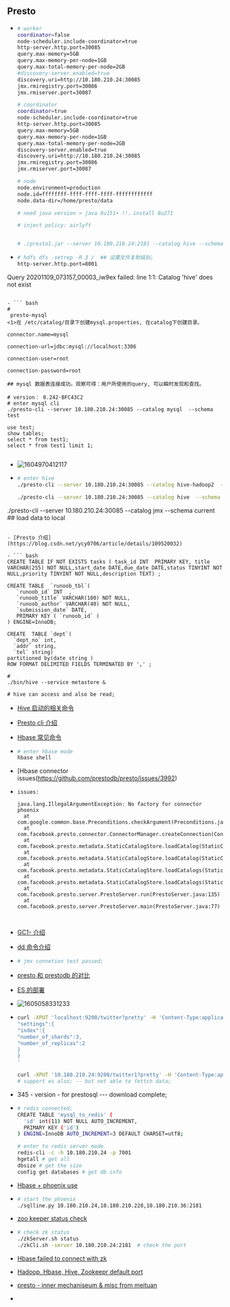 ## Presto

- ```bash
  # worker
  coordinator=false
  node-scheduler.include-coordinator=true
  http-server.http.port=30085
  query.max-memory=5GB
  query.max-memory-per-node=1GB
  query.max-total-memory-per-node=2GB
  #discovery-server.enabled=true
  discovery.uri=http://10.180.210.24:30085
  jmx.rmiregistry.port=30086
  jmx.rmiserver.port=30087
  
  # coordinator
  coordinator=true
  node-scheduler.include-coordinator=true
  http-server.http.port=30085
  query.max-memory=5GB
  query.max-memory-per-node=1GB
  query.max-total-memory-per-node=2GB
  discovery-server.enabled=true
  discovery.uri=http://10.180.210.24:30085
  jmx.rmiregistry.port=30086
  jmx.rmiserver.port=30087
  
  # node
  node.environment=production
  node.id=ffffffff-ffff-ffff-ffff-ffffffffffff
  node.data-dir=/home/presto/data
  
  # need java version > java 8u151+ !!，install 8u271
  
  # inject policy: airlyft
  
  
  # ./presto1.jar --server 10.180.210.24:2181 --catalog hive --schema default
  ```

- ``` bash
  # hdfs dfs -setrep -R 3 /  ## 设置文件复制级别。
  http-server.http.port=8001
Query 20201109_073157_00003_iw9ex failed: line 1:1: Catalog 'hive' does not exist
  
  ```
  
- ``` bash
  #
   presto-mysql
  <1>在 /etc/catalog/目录下创建mysql.properties, 在catalog下创建目录。
  
  connector.name=mysql
  
  connection-url=jdbc:mysql://localhost:3306
  
  connection-user=root
  
  connection-password=root
  
  ## mysql 数据表连接成功。观察可得：用户所使用的query, 可以瞬时发现和查找。
  
  # version： 0.242-BFC43C2
  # enter mysql cli
  ./presto-cli --server 10.180.210.24:30085 --catalog mysql  --schema test
  
  use test;
  show tables;
  select * from test1;
  select * from test1 limit 1;
  
  
  ```

- ![1604970412117](C:\Users\jinzhao01\AppData\Roaming\Typora\typora-user-images\1604970412117.png)

- ``` bash
  # enter hive
  ./presto-cli --server 10.180.210.24:30085 --catalog hive-hadoop2  --schema default
  
  ./presto-cli --server 10.180.210.24:30085 --catalog hive  --schema default
  
./presto-cli --server 10.180.210.24:30085 --catalog jmx --schema current ## load  data to local
  
  ```
  
- [Presto 介绍](https://blog.csdn.net/ycy0706/article/details/109520032)

- ``` bash
  CREATE TABLE IF NOT EXISTS tasks ( task_id INT  PRIMARY KEY, title VARCHAR(255) NOT NULL,start_date DATE,due_date DATE,status TINYINT NOT NULL,priority TINYINT NOT NULL,description TEXT) ;
  
  CREATE TABLE  `runoob_tbl`(
     `runoob_id` INT  ,
     `runoob_title` VARCHAR(100) NOT NULL,
     `runoob_author` VARCHAR(40) NOT NULL,
     `submission_date` DATE,
     PRIMARY KEY ( `runoob_id` )
  ) ENGINE=InnoDB;
  
  CREATE  TABLE `dept`(  
    `dept_no` int,   
    `addr` string,   
    `tel` string)
  partitioned by(date string ) 
  ROW FORMAT DELIMITED FIELDS TERMINATED BY ',' ; 
  
  #
  ./bin/hive --service metastore &
  
  # hive can access and also be read;
  
  ```

- [Hive 启动的相关命令](https://blog.csdn.net/u011120550/article/details/80599270)

- [Presto cli 介绍](https://github.com/yxydde/Presto-CLI)

- [Hbase 常见命令](https://www.cnblogs.com/nexiyi/p/hbase_shell.html)

- ``` bash
  # enter hbase mode
  hbase shell
  ```

- [Hbase connector issues(https://github.com/prestodb/presto/issues/3992)

- ```
  issues:
  
  java.lang.IllegalArgumentException: No factory for connector phoenix
  	at com.google.common.base.Preconditions.checkArgument(Preconditions.java:216)
  	at com.facebook.presto.connector.ConnectorManager.createConnection(ConnectorManager.java:208)
  	at com.facebook.presto.metadata.StaticCatalogStore.loadCatalog(StaticCatalogStore.java:123)
  	at com.facebook.presto.metadata.StaticCatalogStore.loadCatalog(StaticCatalogStore.java:98)
  	at com.facebook.presto.metadata.StaticCatalogStore.loadCatalogs(StaticCatalogStore.java:80)
  	at com.facebook.presto.metadata.StaticCatalogStore.loadCatalogs(StaticCatalogStore.java:68)
  	at com.facebook.presto.server.PrestoServer.run(PrestoServer.java:135)
  	at com.facebook.presto.server.PrestoServer.main(PrestoServer.java:77)
  
  
  
  ```

- [GC1- 介绍](https://tech.meituan.com/2016/09/23/g1.html)

- [dd 命令介绍](http://c.biancheng.net/view/1146.html)

- ``` bash
  # jmx connetion test passed;
  ```

- [presto 和 prestodb 的对比](https://zhuanlan.zhihu.com/p/87621360)

- [ES 的部署](https://www.cnblogs.com/aubin/p/8012840.html)

- ![1605058331233](C:\Users\jinzhao01\AppData\Roaming\Typora\typora-user-images\1605058331233.png)

- ``` bash
  curl -XPUT 'localhost:9200/twitter?pretty' -H 'Content-Type:application/json' -d'{
  "settings":{
  "index":{
  "number_of_shards":3,
  "number_of_replicas":2
  }
  }
  '
  
  curl -XPUT '10.180.210.24:9200/twitter1?pretty' -H 'Content-Type:application/json' -d'{"settings":{"index" : {"number_of_shards" :3, "number_of_replicas" : 2}}'
  # support es also; -- but not able to fettch data;
  
  
  ```

- 345 - version - for prestosql --- download complete;

- ``` bash
  # redis connected;
  CREATE TABLE 'mysql_to_redis' (
    'id' int(11) NOT NULL AUTO_INCREMENT,
    PRIMARY KEY ('id')
  ) ENGINE=InnoDB AUTO_INCREMENT=3 DEFAULT CHARSET=utf8;
  
  # enter to redis server mode
  redis-cli -c -h 10.180.210.24 -p 7001
  hgetall # get all
  dbsize # get the size
  config get databases # get db info
  
  ```

- [Hbase + phoenix use ](https://blog.csdn.net/sinadrew/article/details/79916723)

- ``` bash
  # start the phoenix
  ./sqlline.py 10.180.210.24,10.180.210.228,10.180.210.36:2181
  ```

- [zoo keeper status check](https://www.jianshu.com/p/3602921b5ee9)

- ``` bash
  # check zk status
  ./zkServer.sh status 
  ./zkCli.sh -server 10.180.210.24:2181  # check the port
  ```

- [Hbase failed to connect with zk](https://blog.csdn.net/zjh_746140129/article/details/83417879)

- [Hadoop, Hbase, Hive, Zookeepr default port](https://www.cnblogs.com/hankedang/p/5649414.html)
- [presto  - inner mechaniseum & misc from meituan](https://tech.meituan.com/2014/06/16/presto.html)
- 
